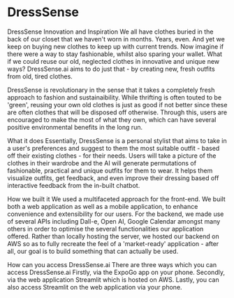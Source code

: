 # DressSense

DressSense
Innovation and Inspiration
We all have clothes buried in the back of our closet that we haven't worn in months. Years, even. And yet we keep on buying new clothes to keep up with current trends. Now imagine if there were a way to stay fashionable, whilst also sparing your wallet. What if we could reuse our old, neglected clothes in innovative and unique new ways? DressSense.ai aims to do just that - by creating new, fresh outfits from old, tired clothes.

DressSense is revolutionary in the sense that it takes a completely fresh approach to fashion and sustainaibility. While thrifting is often touted to be 'green', reusing your own old clothes is just as good if not better since these are often clothes that will be disposed off otherwise. Through this, users are encouraged to make the most of what they own, which can have several positive environmental benefits in the long run.

What it does
Essentially, DressSense is a personal stylist that aims to take in a user's preferences and suggest to them the most suitable outfit - based off their existing clothes - for their needs. Users will take a picture of the clothes in their wardrobe and the AI will generate permutations of fashionable, practical and unique outfits for them to wear. It helps them visualize outfits, get feedback, and even improve their dressing based off interactive feedback from the in-built chatbot.

How we built it
We used a multifaceted approach for the front-end. We built both a web application as well as a mobile application, to enhance convenience and extensibility for our users. For the backend, we made use of several APIs including Dall-e, Open AI, Google Calendar amongst many others in order to optimise the several functionalities our application offered. Rather than locally hosting the server, we hosted our backend on AWS so as to fully recreate the feel of a 'market-ready' application - after all, our goal is to build something that can actually be used.

How can you access DressSense.ai
There are three ways which you can access DressSense.ai Firstly, via the ExpoGo app on your phone. Secondly, via the web application Streamlit which is hosted on AWS. Lastly, you can also access Streamlit on the web application via your phone.
